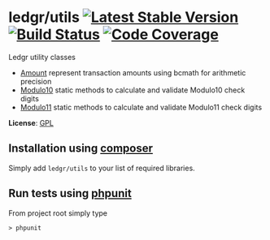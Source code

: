 # ledgr/utils [![Latest Stable Version](https://poser.pugx.org/ledgr/utils/v/stable.png)](https://packagist.org/packages/ledgr/utils) [![Build Status](https://travis-ci.org/ledgr/utils.png?branch=1.0.0)](https://travis-ci.org/ledgr/utils) [![Code Coverage](https://scrutinizer-ci.com/g/ledgr/utils/badges/coverage.png?s=10688a21f9db3f923454ca718349f1866751bff9)](https://scrutinizer-ci.com/g/ledgr/utils/)


Ledgr utility classes

 * [Amount](/src/Amount.php) represent transaction amounts using bcmath for arithmetic precision
 * [Modulo10](/src/Modulo10.php) static methods to calculate and validate Modulo10 check digits
 * [Modulo11](/src/Modulo11.php) static methods to calculate and validate Modulo11 check digits

**License**: [GPL](/LICENSE)


Installation using [composer](http://getcomposer.org/)
------------------------------------------------------
Simply add `ledgr/utils` to your list of required libraries.


Run tests using [phpunit](http://phpunit.de/)
---------------------------------------------
From project root simply type

    > phpunit
